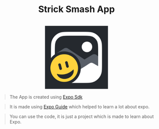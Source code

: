 <h1 align="center">Strick Smash App</h1>
<br>
<div align="center">
<img src="./assets/icon.png" width="200px" height="200px">
</div>

> The App is created using [Expo Sdk](https://expo.dev/)

> It is made using [Expo Guide](https://docs.expo.dev/tutorial/introduction/) which helped to learn a lot about expo.

> You can use the code, it is just a project which is made to learn about Expo.
